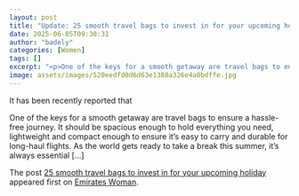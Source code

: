 ```yaml
---
layout: post
title: "Update: 25 smooth travel bags to invest in for your upcoming holiday"
date: 2025-06-05T09:30:31
author: "badely"
categories: [Women]
tags: []
excerpt: "<p>One of the keys for a smooth getaway are travel bags to ensure a hassle-free journey. It should be spacious enough to hold everything you need, lig"
image: assets/images/520eedfd0d6d63e1388a326e4a0bdffe.jpg
---
```


It has been recently reported that <p>One of the keys for a smooth getaway are travel bags to ensure a hassle-free journey. It should be spacious enough to hold everything you need, lightweight and compact enough to ensure it&#8217;s easy to carry and durable for long-haul flights. As the world gets ready to take a break this summer, it’s always essential [&#8230;]</p>
<p>The post <a href="https://emirateswoman.com/25-smooth-travel-bags-to-invest-in-for-your-upcoming-holiday/" rel="nofollow">25 smooth travel bags to invest in for your upcoming holiday</a> appeared first on <a href="https://emirateswoman.com" rel="nofollow">Emirates Woman</a>.</p>

